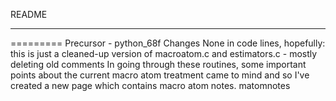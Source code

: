 README
***
=========
Precursor - python_68f
Changes
None in code lines, hopefully: this is just a cleaned-up version of macroatom.c and estimators.c - mostly deleting old comments
In going through these routines, some important points about the current macro atom treatment came to mind and so I've created a new page which contains macro atom notes. matomnotes


